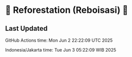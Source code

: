 
# 🌳 Reforestation (Reboisasi) 🌲

## Last Updated

GitHub Actions time: Mon Jun  2 22:22:09 UTC 2025

Indonesia/Jakarta time: Tue Jun  3 05:22:09 WIB 2025
